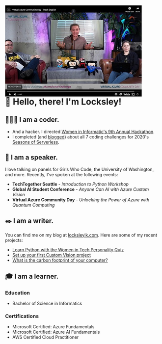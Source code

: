 <img
  src="photos/VACD.jfif"
  alt="Locksley at the Virtual Azure Community Day"
  style="float: left; margin-right: 90px;"
/>

# 🦝 Hello, there! I'm Locksley! 

## 👩🏼‍💻 I am a coder.
- And a hacker. I directed [Women in Informatic's 9th Annual Hackathon](https://ischool.uw.edu/news/2021/01/success-first-online-hackathon-thrills-winfo).
- I completed (and [blogged](https://www.locksleylk.com/2021/jollof/)) about all 7 coding challenges for 2020's [Seasons of Serverless](https://github.com/microsoft/Seasons-of-Serverless).

## 🎤 I am a speaker.
I love talking on panels for Girls Who Code, the University of Washington, and more. Recently, I've spoken at the following events:
- **TechTogether Seattle** - *Introduction to Python Workshop*
- **Global AI Student Conference** - *Anyone Can AI with Azure Custom Vision*
- **Virtual Azure Community Day** - *Unlocking the Power of Azure with Quantum Computing*

## ✒️ I am a writer.
You can find me on my blog at [locksleylk.com](https://www.locksleylk.com/). Here are some of my recent projects:
- [Learn Python with the Women in Tech Personality Quiz](https://www.locksleylk.com/2021/introPythonWorkshop/)
- [Set up your first Custom Vision project](https://www.locksleylk.com/2020/customvisionintro/)
- [What is the carbon footprint of your computer?](https://www.locksleylk.com/2020/green/)

## 🎓 I am a learner.
### Education
- Bachelor of Science in Informatics

### Certifications
- Microsoft Certified: Azure Fundamentals
- Microsoft Certified: Azure AI Fundamentals
- AWS Certified Cloud Practitioner
